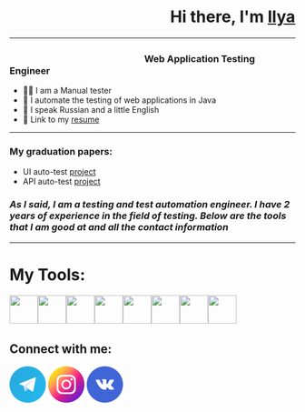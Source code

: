 # ㅤㅤㅤㅤㅤㅤㅤㅤㅤㅤㅤHi there, I'm [Ilya](https://github.com/Mateenkow)
___
### ㅤㅤㅤㅤㅤㅤㅤㅤㅤㅤㅤ   ㅤㅤ ㅤ ㅤWeb Application Testing Engineer


- 👋🏻 I am a Manual tester 
- 🦾 I automate the testing of web applications in Java
- 💫 I speak Russian and a little English
- 🔗 Link to my [resume](https://smolensk.hh.ru/resume/4a1f3e52ff09c71d1e0039ed1f6f4b506b5837)
---

### My graduation papers:
- UI auto-test [project](https://github.com/Mateenkow/general_project_UI)
- API auto-test [project](https://github.com/Mateenkow/general_project_API)

### _As I said, I am a testing and test automation engineer. I have 2 years of experience in the field of testing. Below are the tools that I am good at and all the contact information_

---

# My Tools:
<img src="https://cdn.jsdelivr.net/gh/devicons/devicon/icons/java/java-original-wordmark.svg" width="50" height="50"/><img src="https://cdn.jsdelivr.net/gh/devicons/devicon/icons/gradle/gradle-plain.svg" width="50" height="50"/><img src="https://cdn.jsdelivr.net/gh/devicons/devicon/icons/git/git-original-wordmark.svg" width="50" height="50"/><img src="https://cdn.jsdelivr.net/gh/devicons/devicon/icons/selenium/selenium-original.svg" width="50" height="50"/><img src="https://cdn.jsdelivr.net/gh/devicons/devicon/icons/jenkins/jenkins-original.svg" width="50" height="50"/><img src="https://cdn.jsdelivr.net/gh/devicons/devicon/icons/jetbrains/jetbrains-original.svg" width="50" height="50"/><img src="https://cdn.jsdelivr.net/gh/devicons/devicon/icons/jira/jira-original-wordmark.svg" width="50" height="50"/><img src="https://cdn.jsdelivr.net/gh/devicons/devicon/icons/postgresql/postgresql-original-wordmark.svg" width="50" height="50"/>



## Connect with me:
[![free-icon-telegram-4401433.png](picture%2Ffree-icon-telegram-4401433.png)](https://t.me/mateenkov)
[![free-icon-instagram-3955024 (3).png](picture%2Ffree-icon-instagram-3955024%20%283%29.png)](https://www.instagram.com/mateenkow?igsh=MWd6cWIwZ2duem8xYg%3D%3D&utm_source=qr)
[![free-icon-vkontakte-4494517.png](picture%2Ffree-icon-vkontakte-4494517.png)](https://vk.com/ilaymateenkov)
